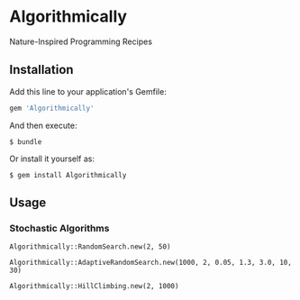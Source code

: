 # Algorithmically

Nature-Inspired Programming Recipes 

## Installation

Add this line to your application's Gemfile:

```ruby
gem 'Algorithmically'
```

And then execute:

    $ bundle

Or install it yourself as:

    $ gem install Algorithmically
    
## Usage

### Stochastic Algorithms
    
    Algorithmically::RandomSearch.new(2, 50)

    Algorithmically::AdaptiveRandomSearch.new(1000, 2, 0.05, 1.3, 3.0, 10, 30)
    
    Algorithmically::HillClimbing.new(2, 1000)


